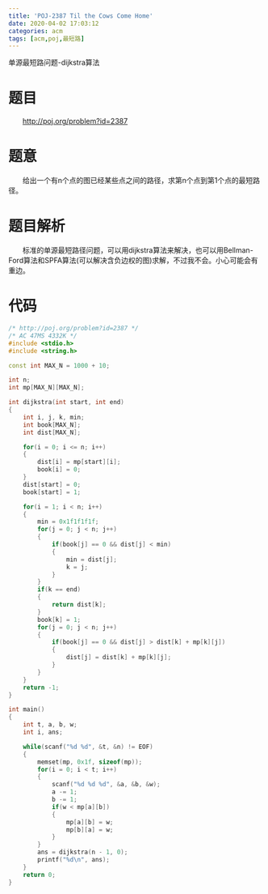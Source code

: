 ```yaml
---
title: 'POJ-2387 Til the Cows Come Home'
date: 2020-04-02 17:03:12
categories: acm
tags: [acm,poj,最短路]
---
```

单源最短路问题-dijkstra算法
<!-- more -->

# 题目
&emsp;&emsp;<http://poj.org/problem?id=2387>

# 题意
&emsp;&emsp;给出一个有n个点的图已经某些点之间的路径，求第n个点到第1个点的最短路径。

# 题目解析
&emsp;&emsp;标准的单源最短路径问题，可以用dijkstra算法来解决，也可以用Bellman-Ford算法和SPFA算法(可以解决含负边权的图)求解，不过我不会。小心可能会有重边。

# 代码
```cpp
/* http://poj.org/problem?id=2387 */
/* AC 47MS 4332K */
#include <stdio.h>
#include <string.h>

const int MAX_N = 1000 + 10;

int n;
int mp[MAX_N][MAX_N];

int dijkstra(int start, int end)
{
	int i, j, k, min;
	int book[MAX_N];
	int dist[MAX_N];

	for(i = 0; i <= n; i++)
	{
		dist[i] = mp[start][i];
		book[i] = 0;
	}
	dist[start] = 0;
	book[start] = 1;

	for(i = 1; i < n; i++)
	{
		min = 0x1f1f1f1f;
		for(j = 0; j < n; j++)
		{
			if(book[j] == 0 && dist[j] < min)
			{
				min = dist[j];
				k = j;
			}
		}
		if(k == end)
		{
			return dist[k];
		}
		book[k] = 1;
		for(j = 0; j < n; j++)
		{
			if(book[j] == 0 && dist[j] > dist[k] + mp[k][j])
			{
				dist[j] = dist[k] + mp[k][j];
			}
		}
	}
	return -1;
}

int main()
{
	int t, a, b, w;
	int i, ans;

	while(scanf("%d %d", &t, &n) != EOF)
	{
		memset(mp, 0x1f, sizeof(mp));
		for(i = 0; i < t; i++)
		{
			scanf("%d %d %d", &a, &b, &w);
			a -= 1;
			b -= 1;
			if(w < mp[a][b])
			{
				mp[a][b] = w;
				mp[b][a] = w;
			}
		}
		ans = dijkstra(n - 1, 0);
		printf("%d\n", ans);
	}
	return 0;
}

```